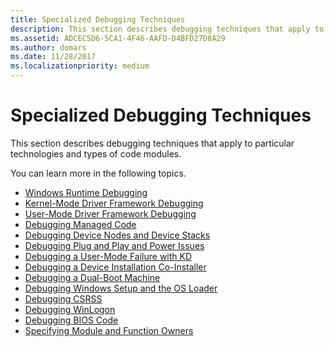 ```yaml
---
title: Specialized Debugging Techniques
description: This section describes debugging techniques that apply to particular technologies and types of code modules.
ms.assetid: ADCEC5D6-5CA1-4F46-AAFD-D4BFD27D8A29
ms.author: domars
ms.date: 11/28/2017
ms.localizationpriority: medium
---
```


# Specialized Debugging Techniques


This section describes debugging techniques that apply to particular technologies and types of code modules.

You can learn more in the following topics.

-   [Windows Runtime Debugging](windows-runtime-debugger-commands.md)
-   [Kernel-Mode Driver Framework Debugging](kernel-mode-driver-framework-debugging.md)
-   [User-Mode Driver Framework Debugging](user-mode-driver-framework-debugging.md)
-   [Debugging Managed Code](debugging-managed-code.md)
-   [Debugging Device Nodes and Device Stacks](device-node-and-stack-debugger-commands.md)
-   [Debugging Plug and Play and Power Issues](plug-and-play-and-power-debugger-commands.md)
-   [Debugging a User-Mode Failure with KD](debugging-a-user-mode-failure-with-kd.md)
-   [Debugging a Device Installation Co-Installer](debugging-a-device-installation-co-installer.md)
-   [Debugging a Dual-Boot Machine](debugging-a-dual-boot-machine.md)
-   [Debugging Windows Setup and the OS Loader](debugging-windows-setup-and-the-os-loader.md)
-   [Debugging CSRSS](debugging-csrss.md)
-   [Debugging WinLogon](debugging-winlogon.md)
-   [Debugging BIOS Code](debugging-bios-code.md)
-   [Specifying Module and Function Owners](specifying-module-and-function-owners.md)

 

 





